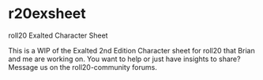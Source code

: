 r20exsheet
==========

roll20 Exalted Character Sheet

This is a WIP of the Exalted 2nd Edition Character sheet for roll20 that Brian and me are working on. You want to help or
just have insights to share? Message us on the roll20-community forums.
